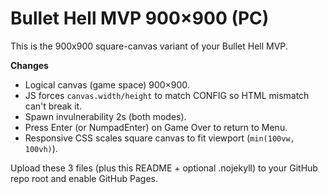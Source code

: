 # Bullet Hell MVP 900×900 (PC)

This is the 900x900 square-canvas variant of your Bullet Hell MVP.

**Changes**
- Logical canvas (game space) 900×900.
- JS forces `canvas.width/height` to match CONFIG so HTML mismatch can't break it.
- Spawn invulnerability 2s (both modes).
- Press Enter (or NumpadEnter) on Game Over to return to Menu.
- Responsive CSS scales square canvas to fit viewport (`min(100vw, 100vh)`).

Upload these 3 files (plus this README + optional .nojekyll) to your GitHub repo root and enable GitHub Pages.
